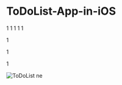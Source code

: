 # ToDoList-App-in-iOS
1
1
1
1
1

1

1

1

![ToDoList](https://user-images.githubusercontent.com/50487976/103092204-93018d80-4607-11eb-9081-dbf2b290ed85.gif) ne
